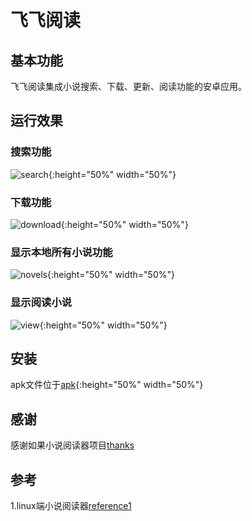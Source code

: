 # 飞飞阅读

##  基本功能

飞飞阅读集成小说搜索、下载、更新、阅读功能的安卓应用。

## 运行效果

### 搜索功能
![search](./doc/imgs/search.jpg "搜索某个小说的运行效果"){:height="50%" width="50%"}

### 下载功能
![download](./doc/imgs/download.jpg "搜索某个小说的运行效果"){:height="50%" width="50%"}

### 显示本地所有小说功能
![novels](./doc/imgs/novels.jpg "所有小说"){:height="50%" width="50%"}

### 显示阅读小说
![view](./doc/imgs/view.jpg "阅读"){:height="50%" width="50%"}

## 安装
apk文件位于[apk](./app/app-release.apk "apk文件"){:height="50%" width="50%"}

## 感谢
感谢如果小说阅读器项目[thanks](https://github.com/PeachBlossom/treader "如风小说")

## 参考
1.linux端小说阅读器[reference1](https://github.com/TwoFlyLiu/novel "linux端小说阅读器") 
